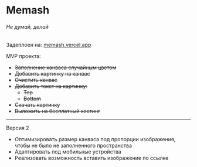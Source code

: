 # Memash

###### Не думай, делай

Задеплоен на: [memash.vercel.app](https://memash.vercel.app/)

MVP проекта:
- ~~Заполнение канваса случайным цветом~~
- ~~Добавить картинку на канвас~~
- ~~Очистить канвас~~
- ~~Добавить текст на картинку:~~
  - ~~Top~~
  - ~~Bottom~~
- ~~Скачать картинку~~
- ~~Выложить на бесплатный хостинг~~

___

Версия 2
- Оптимизировать размер канваса под пропорции изображения, чтобы не было не заполненного пространства
- Адаптировать под мобильные устройства
- Реализовать возможность вставить изображение по ссылке